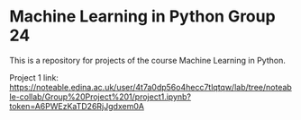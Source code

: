 # Machine Learning in Python Group 24
This is a repository for projects of the course Machine Learning in Python.

Project 1 link: https://noteable.edina.ac.uk/user/4t7a0dp56o4hecc7tlqtqw/lab/tree/noteable-collab/Group%20Project%201/project1.ipynb?token=A6PWEzKaTD26RjJgdxem0A
